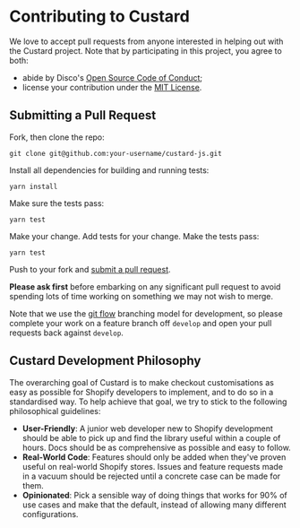 # Contributing to Custard
We love to accept pull requests from anyone interested in helping out with the Custard project.
Note that by participating in this project, you agree to both:

- abide by Disco's [Open Source Code of Conduct];
- license your contribution under the [MIT License].

[Open Source Code of Conduct]: https://www.discolabs.com/open-source-code-of-conduct/
[MIT License]: LICENSE


## Submitting a Pull Request
Fork, then clone the repo:

    git clone git@github.com:your-username/custard-js.git

Install all dependencies for building and running tests:

    yarn install

Make sure the tests pass:

    yarn test

Make your change. Add tests for your change. Make the tests pass:

    yarn test

Push to your fork and [submit a pull request].

**Please ask first** before embarking on any significant pull request to avoid spending lots of time working on something we may not wish to merge.

Note that we use the [git flow] branching model for development, so please complete your work on a feature branch off `develop` and open your pull requests back against `develop`.

[submit a pull request]: https://github.com/discolabs/custard-js/compare/
[git flow]: https://nvie.com/posts/a-successful-git-branching-model/


## Custard Development Philosophy
The overarching goal of Custard is to make checkout customisations as easy as possible for Shopify developers to implement, and to do so in a standardised way.
To help achieve that goal, we try to stick to the following philosophical guidelines:
 
- **User-Friendly**: A junior web developer new to Shopify development should be able to pick up and find the library useful within a couple of hours. Docs should be as comprehensive as possible and easy to follow.
- **Real-World Code**: Features should only be added when they've proven useful on real-world Shopify stores. Issues and feature requests made in a vacuum should be rejected until a concrete case can be made for them.
- **Opinionated**: Pick a sensible way of doing things that works for 90% of use cases and make that the default, instead of allowing many different configurations.  
